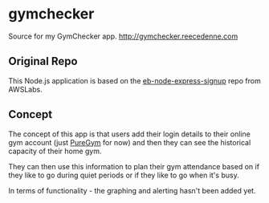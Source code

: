 gymchecker
======================
Source for my GymChecker app. http://gymchecker.reecedenne.com

## Original Repo

This Node.js application is based on the [eb-node-express-signup](https://github.com/awslabs/eb-node-express-signup) repo from AWSLabs.

## Concept

The concept of this app is that users add their login details to their online gym account (just [PureGym](http://puregym.com) for now) and then they can see the historical capacity of their home gym.

They can then use this information to plan their gym attendance based on if they like to go during quiet periods or if they like to go when it's busy.

In terms of functionality - the graphing and alerting hasn't been added yet.

